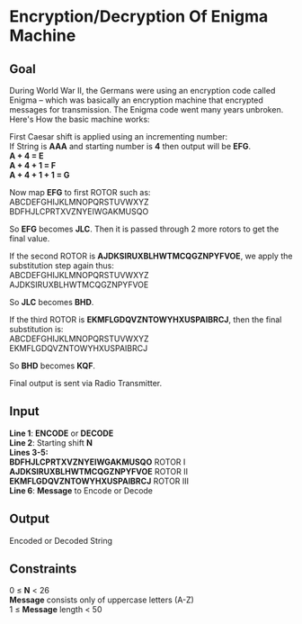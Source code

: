 # Encryption/Decryption Of Enigma Machine

## Goal

During World War II, the Germans were using an encryption code called Enigma – which was basically an encryption machine that encrypted messages for transmission. The Enigma code went many years unbroken. Here's How the basic machine works:

First Caesar shift is applied using an incrementing number: \
If String is **AAA** and starting number is **4** then output will be **EFG**. \
**A + 4 = E** \
**A + 4 + 1 = F** \
**A + 4 + 1 + 1 = G**

Now map **EFG** to first ROTOR such as: \
ABCDEFGHIJKLMNOPQRSTUVWXYZ \
BDFHJLCPRTXVZNYEIWGAKMUSQO

So **EFG** becomes **JLC**. Then it is passed through 2 more rotors to get the final value.

If the second ROTOR is **AJDKSIRUXBLHWTMCQGZNPYFVOE**, we apply the substitution step again thus: \
ABCDEFGHIJKLMNOPQRSTUVWXYZ \
AJDKSIRUXBLHWTMCQGZNPYFVOE

So **JLC** becomes **BHD**.

If the third ROTOR is **EKMFLGDQVZNTOWYHXUSPAIBRCJ**, then the final substitution is: \
ABCDEFGHIJKLMNOPQRSTUVWXYZ \
EKMFLGDQVZNTOWYHXUSPAIBRCJ

So **BHD** becomes **KQF**.

Final output is sent via Radio Transmitter.

## Input

**Line 1**: **ENCODE** or **DECODE** \
**Line 2**: Starting shift **N** \
**Lines 3-5:** \
**BDFHJLCPRTXVZNYEIWGAKMUSQO** ROTOR I \
**AJDKSIRUXBLHWTMCQGZNPYFVOE** ROTOR II \
**EKMFLGDQVZNTOWYHXUSPAIBRCJ** ROTOR III \
**Line 6**: **Message** to Encode or Decode

## Output

Encoded or Decoded String

## Constraints

0 ≤ **N** < 26 \
**Message** consists only of uppercase letters (A-Z) \
1 ≤ **Message** length < 50
